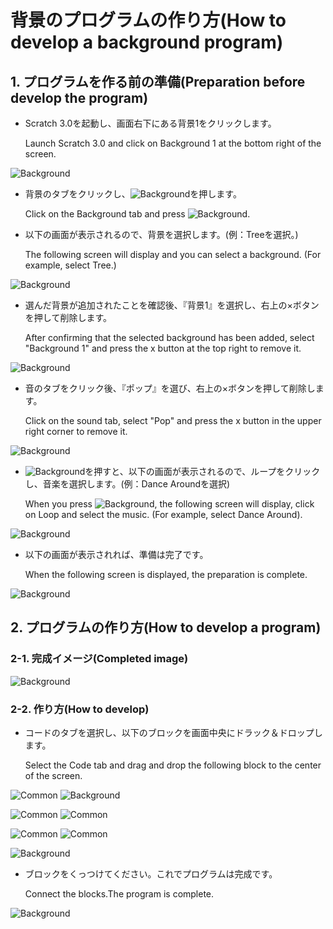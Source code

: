 # 背景のプログラムの作り方(How to develop a background program)

## 1. プログラムを作る前の準備(Preparation before develop the program)

- Scratch 3.0を起動し、画面右下にある背景1をクリックします。

    Launch Scratch 3.0 and click on Background 1 at the bottom right of the screen.

![Background](figure/background/background_stage.png)

- 背景のタブをクリックし、![Background](figure/background/background_button.png)を押します。

    Click on the Background tab and press ![Background](figure/background/background_button.png).

- 以下の画面が表示されるので、背景を選択します。(例：Treeを選択。)

    The following screen will display and you can select a background. (For example, select Tree.)

![Background](figure/background/background_select.png)

- 選んだ背景が追加されたことを確認後、『背景1』を選択し、右上の×ボタンを押して削除します。

    After confirming that the selected background has been added, select "Background 1" and press the x button at the top right to remove it.

![Background](figure/background/background_delete.png)

- 音のタブをクリック後、『ポップ』を選び、右上の×ボタンを押して削除します。

    Click on the sound tab, select "Pop" and press the x button in the upper right corner to remove it.

![Background](figure/background/background_sound.png)

- ![Background](figure/background/background_sound_button.png)を押すと、以下の画面が表示されるので、ループをクリックし、音楽を選択します。(例：Dance Aroundを選択)

    When you press ![Background](figure/background/background_sound_button.png), the following screen will display, click on Loop and select the music. (For example, select Dance Around).

![Background](figure/background/background_sound_select.png)

- 以下の画面が表示されれば、準備は完了です。

    When the following screen is displayed, the preparation is complete.

![Background](figure/background/background_preparation_finish.png)

## 2. プログラムの作り方(How to develop a program)

### 2-1. 完成イメージ(Completed image)

![Background](figure/background/background_program_completed.png)

### 2-2. 作り方(How to develop)

- コードのタブを選択し、以下のブロックを画面中央にドラック＆ドロップします。

    Select the Code tab and drag and drop the following block to the center of the screen.

![Common](figure/common/sound_button.png) ![Background](figure/back/../background/endless_dance_around.png)

![Common](figure/common/event_button.png) ![Common](figure/common/flag.png)

![Common](figure/common/control_button.png) ![Common](figure/common/loop.png)

![Background](figure/background/background_program_blocks.png)

- ブロックをくっつけてください。これでプログラムは完成です。

    Connect the blocks.The program is complete.

![Background](figure/background/background_program_completed.png)
